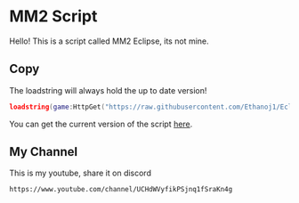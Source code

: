 # MM2 Script
Hello! This is a script called MM2 Eclipse, its not mine.

## Copy

The loadstring will always hold the up to date version!
```lua
loadstring(game:HttpGet("https://raw.githubusercontent.com/Ethanoj1/EclipseMM2/master/Script", true))()
```
You can get the current version of the script [here](https://raw.githubusercontent.com/Ethanoj1/EclipseMM2/master/CurrentVersion.txt).

## My Channel

This is my youtube, share it on discord

```https://www.youtube.com/channel/UCHdWVyfikPSjnq1fSraKn4g```
